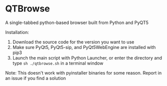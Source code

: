 # QTBrowse
 A single-tabbed python-based browser built from Python and PyQT5

 Installation:
 1. Download the source code for the version you want to use
 2. Make sure PyQt5, PyQt5-sip, and PyQt5WebEngine are installed with pip3
 3. Launch the main script with Python Launcher, or enter the directory and type `sh ./qtbrowse.sh` in a terminal window

Note: This doesn't work with pyinstaller binaries for some reason. Report in an issue if you find a solution
